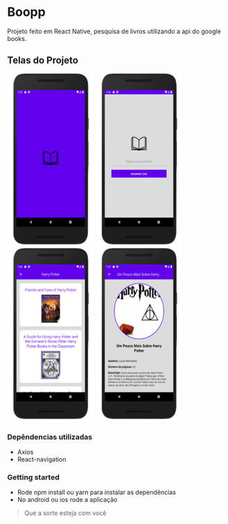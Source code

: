 # Boopp

Projeto feito em React Native, pesquisa de livros utilizando a api do google books.

## Telas do Projeto

<img src="https://github.com/Daniels887/Boopp/blob/master/telas/Splash.png" alt="Splash" width="200" height="400" /> <img src="https://github.com/Daniels887/Boopp/blob/master/telas/Home.png" alt="Home" width="200" height="400"/> <img src="https://github.com/Daniels887/Boopp/blob/master/telas/Books.png" alt="Books" width="200" height="400"/> <img src="https://github.com/Daniels887/Boopp/blob/master/telas/Description.png" alt="Books" width="200" height="400"/>

### Depêndencias utilizadas
* Axios
* React-navigation

### Getting started

* Rode npm install ou yarn para instalar as dependências
* No android ou ios rode a aplicação

> Que a sorte esteja com você
